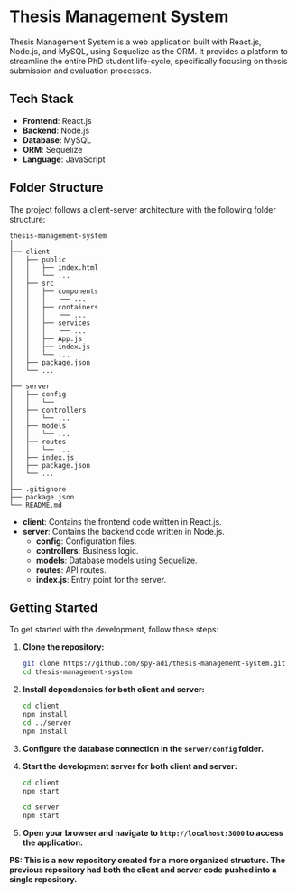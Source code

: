 # Thesis Management System

Thesis Management System is a web application built with React.js, Node.js, and MySQL, using Sequelize as the ORM. It provides a platform to streamline the entire PhD student life-cycle, specifically focusing on thesis submission and evaluation processes.

## Tech Stack

- **Frontend**: React.js
- **Backend**: Node.js
- **Database**: MySQL
- **ORM**: Sequelize
- **Language**: JavaScript

## Folder Structure

The project follows a client-server architecture with the following folder structure:

```plaintext
thesis-management-system
│
├── client
│   ├── public
│   │   ├── index.html
│   │   └── ...
│   ├── src
│   │   ├── components
│   │   │   └── ...
│   │   ├── containers
│   │   │   └── ...
│   │   ├── services
│   │   │   └── ...
│   │   ├── App.js
│   │   ├── index.js
│   │   └── ...
│   ├── package.json
│   └── ...
│
├── server
│   ├── config
│   │   └── ...
│   ├── controllers
│   │   └── ...
│   ├── models
│   │   └── ...
│   ├── routes
│   │   └── ...
│   ├── index.js
│   ├── package.json
│   └── ...
│
├── .gitignore
├── package.json
└── README.md
```
- **client**: Contains the frontend code written in React.js.
- **server**: Contains the backend code written in Node.js.
  - **config**: Configuration files.
  - **controllers**: Business logic.
  - **models**: Database models using Sequelize.
  - **routes**: API routes.
  - **index.js**: Entry point for the server.

## Getting Started

To get started with the development, follow these steps:

1. **Clone the repository:**

   ```bash
   git clone https://github.com/spy-adi/thesis-management-system.git
   cd thesis-management-system
   ```

2. **Install dependencies for both client and server:**

   ```bash
   cd client
   npm install
   cd ../server
   npm install
   ```

3. **Configure the database connection in the `server/config` folder.**

4. **Start the development server for both client and server:**

   ```bash
   cd client
   npm start
   ```

   ```bash
   cd server
   npm start
   ```

5. **Open your browser and navigate to `http://localhost:3000` to access the application.**


**PS: This is a new repository created for a more organized structure. The previous repository had both the client and server code pushed into a single repository.**
